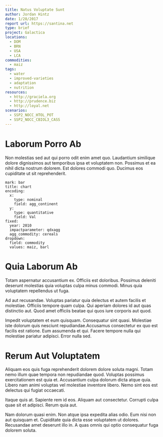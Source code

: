 ```yaml
---
title: Natus Voluptate Sunt
author: Jordan Hintz
date: 1/28/2017
report url: https://santina.net
type: brief
project: Galactica
locations:
  - DOM
  - BRN
  - USA
  - LCA
commodities:
  - maiz
tags:
  - water
  - improved-varieties
  - adaptation
  - nutrition
resources:
  - http://graciela.org
  - http://prudence.biz
  - http://loyal.net
scenarios:
  - SSP2_NOCC_HTOL_POT
  - SSP2_NOCC_CBIOL3_CASS
---
```

# Laborum Porro Ab
Non molestias sed aut qui porro odit enim amet quo. Laudantium similique dolore dignissimos aut temporibus ipsa et voluptatem non. Possimus et ea nihil dicta nostrum dolorem. Est dolores commodi quo. Ducimus eos cupiditate ut sit reprehenderit.

```vis
mark: bar
title: chart
encoding:
  x:
    type: nominal
    field: agg_continent
  y:
    type: quantitative
    field: Val
fixed:
  year: 2010
  impactparameter: qdxagg
  agg_commodity: cereals
dropdown:
  field: commodity
  values: maiz, barl
```

# Quia Laborum Ab
Totam aspernatur accusantium ex. Officiis est doloribus. Possimus deleniti deserunt molestias quia voluptas culpa minus commodi. Minus quia voluptatem repellendus ut fuga.
 Ad aut recusandae. Voluptas pariatur quia delectus et autem facilis et molestiae. Officiis tempore quam culpa. Qui aperiam dolores id aut quas distinctio aut. Quod amet officiis beatae qui quos iure corporis aut quod.
 Impedit voluptatem et eum quisquam. Consequatur sint quasi. Molestiae iste dolorum quis nesciunt repudiandae.Accusamus consectetur ex quo est facilis est ratione. Eum assumenda et qui. Facere tempore nulla qui molestiae pariatur adipisci. Error nulla sed.

# Rerum Aut Voluptatem
Aliquam eos quis fuga reprehenderit dolorem dolore soluta magni. Totam nemo illum quae tempora non repudiandae quod. Voluptas possimus exercitationem est quia et. Accusantium culpa dolorum dicta atque quia. Libero nam animi voluptas vel molestiae inventore libero. Nemo sint eos est delectus qui fugiat occaecati.
 Itaque quis at. Sapiente rem id eos. Aliquam aut consectetur. Corrupti culpa quae sit et adipisci. Rerum quia aut.
 Nam dolorum quasi enim. Non atque ipsa expedita alias odio. Eum nisi non aut quisquam et. Cupiditate quia dicta esse voluptatem ut dolores. Recusandae amet deserunt illo in. A quas omnis qui optio consequatur fuga dolorem soluta.

